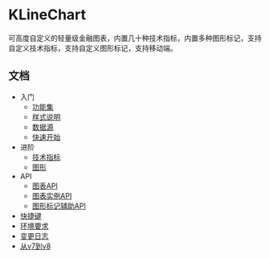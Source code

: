 # KLineChart
可高度自定义的轻量级金融图表，内置几十种技术指标，内置多种图形标记，支持自定义技术指标，支持自定义图形标记，支持移动端。

## 文档
+ 入门
  + [功能集](features.md)
  + [样式说明](styles.md)
  + [数据源](datasource.md)
  + [快速开始](quick-start.md)
+ 进阶
  + [技术指标](technical-indicator.md)
  + [图形](shape.md)
+ API
  + [图表API](chart-api.md)
  + [图表实例API](instance-api.md)
  + [图形标记辅助API](graphic-mark-auxiliary-api.md)
+ [快捷键](hot-key.md)
+ [环境要求](environment.md)
+ [变更日志](changelog.md)
+ [从v7到v8](v7-to-v8.md)
